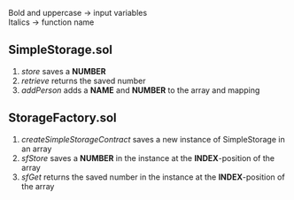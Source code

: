 Bold and uppercase -> input variables  
Italics -> function name  

## SimpleStorage.sol
1. *store* saves a **NUMBER**  
2. *retrieve* returns the saved number  
3. *addPerson* adds a **NAME** and **NUMBER** to the array and mapping  

## StorageFactory.sol
1. *createSimpleStorageContract* saves a new instance of SimpleStorage in an array  
2. *sfStore* saves a **NUMBER** in the instance at the **INDEX**-position of the array  
3. *sfGet* returns the saved number in the instance at the **INDEX**-position of the array  
